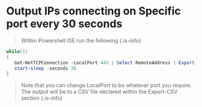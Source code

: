 # Output IPs connecting on Specific port every 30 seconds
> Within Powershell ISE run the following
{.is-info}
```Powershell
while(1)
{
   Get-NetTCPConnection -LocalPort 443 | Select RemoteAddress | Export-csv "C:\WebRequests.csv" -Append
   start-sleep -seconds 30
}
```
> Note that you can change LocalPort to be whatever port you require. The output will be to a CSV file declared within the Export-CSV section
{.is-info}
